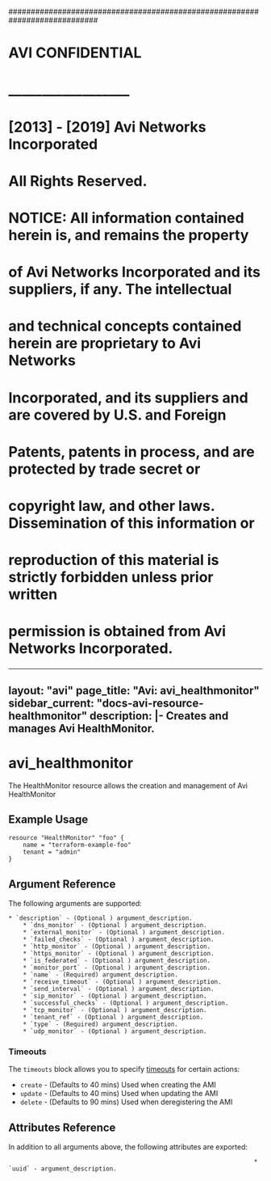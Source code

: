 
############################################################################
#
# AVI CONFIDENTIAL
# __________________
#
# [2013] - [2019] Avi Networks Incorporated
# All Rights Reserved.
#
# NOTICE: All information contained herein is, and remains the property
# of Avi Networks Incorporated and its suppliers, if any. The intellectual
# and technical concepts contained herein are proprietary to Avi Networks
# Incorporated, and its suppliers and are covered by U.S. and Foreign
# Patents, patents in process, and are protected by trade secret or
# copyright law, and other laws. Dissemination of this information or
# reproduction of this material is strictly forbidden unless prior written
# permission is obtained from Avi Networks Incorporated.
###

---
layout: "avi"
page_title: "Avi: avi_healthmonitor"
sidebar_current: "docs-avi-resource-healthmonitor"
description: |-
  Creates and manages Avi HealthMonitor.
---

# avi_healthmonitor

The HealthMonitor resource allows the creation and management of Avi HealthMonitor

## Example Usage

```hcl
resource "HealthMonitor" "foo" {
    name = "terraform-example-foo"
    tenant = "admin"
}
```

## Argument Reference

The following arguments are supported:

    * `description` - (Optional ) argument_description.
        * `dns_monitor` - (Optional ) argument_description.
        * `external_monitor` - (Optional ) argument_description.
        * `failed_checks` - (Optional ) argument_description.
        * `http_monitor` - (Optional ) argument_description.
        * `https_monitor` - (Optional ) argument_description.
        * `is_federated` - (Optional ) argument_description.
        * `monitor_port` - (Optional ) argument_description.
        * `name` - (Required) argument_description.
        * `receive_timeout` - (Optional ) argument_description.
        * `send_interval` - (Optional ) argument_description.
        * `sip_monitor` - (Optional ) argument_description.
        * `successful_checks` - (Optional ) argument_description.
        * `tcp_monitor` - (Optional ) argument_description.
        * `tenant_ref` - (Optional ) argument_description.
        * `type` - (Required) argument_description.
        * `udp_monitor` - (Optional ) argument_description.
        
### Timeouts

The `timeouts` block allows you to specify [timeouts](https://www.terraform.io/docs/configuration/resources.html#timeouts) for certain actions:

* `create` - (Defaults to 40 mins) Used when creating the AMI
* `update` - (Defaults to 40 mins) Used when updating the AMI
* `delete` - (Defaults to 90 mins) Used when deregistering the AMI

## Attributes Reference

In addition to all arguments above, the following attributes are exported:

                                                                        * `uuid` - argument_description.
    
